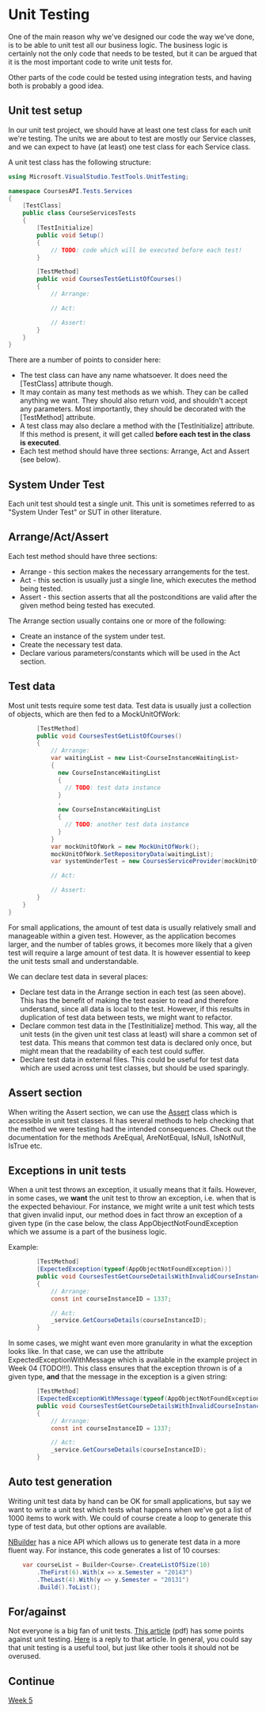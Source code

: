 # Unit Testing

One of the main reason why we've designed our code the way we've done, is to be able to unit test all our business
logic. The business logic is certainly not the only code that needs to be tested, but it can be argued that it is the
most important code to write unit tests for.

Other parts of the code could be tested using integration tests, and having both is probably a good idea.

## Unit test setup

In our unit test project, we should have at least one test class for each unit we're testing. The units we are about
to test are mostly our Service classes, and we can expect to have (at least) one test class for each Service class.

A unit test class has the following structure:

```c#
using Microsoft.VisualStudio.TestTools.UnitTesting;

namespace CoursesAPI.Tests.Services
{
	[TestClass]
	public class CourseServicesTests
	{
		[TestInitialize]
		public void Setup()
		{
			// TODO: code which will be executed before each test!
		}

		[TestMethod]
		public void CoursesTestGetListOfCourses()
		{
			// Arrange:

			// Act:

			// Assert:
		}
	}
}
```
There are a number of points to consider here:

* The test class can have any name whatsoever. It does need the [TestClass] attribute though.
* It may contain as many test methods as we whish. They can be called anything we want. They should also return void, and shouldn't accept any parameters. Most importantly, they should be decorated with the [TestMethod] attribute.
* A test class may also declare a method with the [TestInitialize] attribute. If this method is present, it will get called __before each test in the class is executed__.
* Each test method should have three sections: Arrange, Act and Assert (see below).

## System Under Test

Each unit test should test a single unit. This unit is sometimes referred to as "System Under Test" or SUT in other
literature.

## Arrange/Act/Assert

Each test method should have three sections:

* Arrange - this section makes the necessary arrangements for the test.
* Act - this section is usually just a single line, which executes the method being tested.
* Assert - this section asserts that all the postconditions are valid after the given method being tested has executed.

The Arrange section usually contains one or more of the following:

* Create an instance of the system under test.
* Create the necessary test data.
* Declare various parameters/constants which will be used in the Act section.

## Test data

Most unit tests require some test data. Test data is usually just a collection of objects, which are then fed to a
MockUnitOfWork:

```c#
		[TestMethod]
		public void CoursesTestGetListOfCourses()
		{
			// Arrange:
			var waitingList = new List<CourseInstanceWaitingList>
			{
			  new CourseInstanceWaitingList
			  {
			    // TODO: test data instance
			  }
			  ,
			  new CourseInstanceWaitingList
			  {
			    // TODO: another test data instance
			  }
			}
			var mockUnitOfWork = new MockUnitOfWork();
			mockUnitOfWork.SetRepositoryData(waitingList);
			var systemUnderTest = new CoursesServiceProvider(mockUnitOfWork);

			// Act:

			// Assert:
		}
	}
}
```

For small applications, the amount of test data is usually relatively small and manageable within a given test.
However, as the application becomes larger, and the number of tables grows, it becomes more likely that a given
test will require a large amount of test data. It is however essential to keep the unit tests small and
understandable.

We can declare test data in several places:

* Declare test data in the Arrange section in each test (as seen above). This has the benefit of making the test easier to read and therefore understand, since all data is local to the test. However, if this results in duplication of test data between tests, we might want to refactor.
* Declare common test data in the [TestInitialize] method. This way, all the unit tests (in the given unit test class at least) will share a common set of test data. This means that common test data is declared only once, but might mean that the readability of each test could suffer.
* Declare test data in external files. This could be useful for test data which are used across unit test classes, but should be used sparingly.

## Assert section

When writing the Assert section, we can use the [Assert](http://msdn.microsoft.com/en-us/library/microsoft.visualstudio.testtools.unittesting.assert.aspx)
class which is accessible in unit test classes. It has several methods to help checking that the method we were
testing had the intended consequences. Check out the documentation for the methods AreEqual, AreNotEqual, IsNull,
IsNotNull, IsTrue etc.

## Exceptions in unit tests

When a unit test throws an exception, it usually means that it fails. However, in some cases, we __want__ the unit
test to throw an exception, i.e. when that is the expected behaviour. For instance, we might write a unit test which
tests that given invalid input, our method does in fact throw an exception of a given type (in the case below,
the class AppObjectNotFoundException which we assume is a part of the business logic.

Example:

```c#
		[TestMethod]
		[ExpectedException(typeof(AppObjectNotFoundException))]
		public void CoursesTestGetCourseDetailsWithInvalidCourseInstanceID()
		{
			// Arrange:
			const int courseInstanceID = 1337;

			// Act:
			_service.GetCourseDetails(courseInstanceID);
		}
```

In some cases, we might want even more granularity in what the exception looks like. In that case,
we can use the attribute ExpectedExceptionWithMessage which is available in the example project in Week 04 (TODO!!!).
This class ensures that the exception thrown is of a given type, __and__ that the message in the exception
is a given string:

```c#
		[TestMethod]
		[ExpectedExceptionWithMessage(typeof(AppObjectNotFoundException), "INVALID_COURSEINSTANCE_ID")]
		public void CoursesTestGetCourseDetailsWithInvalidCourseInstanceID()
		{
			// Arrange:
			const int courseInstanceID = 1337;

			// Act:
			_service.GetCourseDetails(courseInstanceID);
		}
```

## Auto test generation

Writing unit test data by hand can be OK for small applications, but say we want to write a unit test which tests
what happens when we've got a list of 1000 items to work with. We could of course create a loop to generate this
type of test data, but other options are available.

[NBuilder](https://code.google.com/p/nbuilder/) has a nice API which allows us to generate test data in a more fluent
way. For instance, this code generates a list of 10 courses:

```c#
	var courseList = Builder<Course>.CreateListOfSize(10)
		.TheFirst(6).With(x => x.Semester = "20143")
		.TheLast(4).With(y => y.Semester = "20131")
		.Build().ToList();
```

## For/against

Not everyone is a big fan of unit tests. [This article](http://www.rbcs-us.com/documents/Why-Most-Unit-Testing-is-Waste.pdf) (pdf) has some points against unit
testing. [Here](http://henrikwarne.com/2014/09/04/a-response-to-why-most-unit-testing-is-waste/) is a reply to that
article. In general, you could say that unit testing is a useful tool, but just like other tools it should not be
overused.

## Continue
[Week 5](../Week05)
